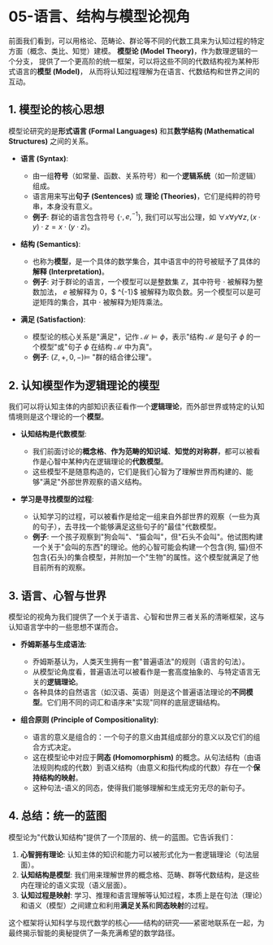 # 05-语言、结构与模型论视角

前面我们看到，可以用格论、范畴论、群论等不同的代数工具来为认知过程的特定方面（概念、类比、知觉）建模。
**模型论 (Model Theory)**，作为数理逻辑的一个分支，
提供了一个更高阶的统一框架，可以将这些不同的代数结构视为某种形式语言的**模型 (Model)**，
从而将认知过程理解为在语言、代数结构和世界之间的互动。

## 1. 模型论的核心思想

模型论研究的是**形式语言 (Formal Languages)** 和其**数学结构 (Mathematical Structures)** 之间的关系。

- **语言 (Syntax)**:
  - 由一组**符号**（如常量、函数、关系符号）和一个**逻辑系统**（如一阶逻辑）组成。
  - 语言用来写出**句子 (Sentences)** 或 **理论 (Theories)**，它们是纯粹的符号串，本身没有意义。
  - **例子**: 群论的语言包含符号 {$\cdot, e, ^{-1}$}, 我们可以写出公理，如 $\forall x \forall y \forall z, (x \cdot y) \cdot z = x \cdot (y \cdot z)$。

- **结构 (Semantics)**:
  - 也称为**模型**，是一个具体的数学集合，其中语言中的符号被赋予了具体的**解释 (Interpretation)**。
  - **例子**: 对于群论的语言，一个模型可以是整数集 $\mathbb{Z}$，其中符号 $\cdot$ 被解释为整数加法， $e$ 被解释为 0，$ ^{-1}$ 被解释为取负数。另一个模型可以是可逆矩阵的集合，其中 $\cdot$ 被解释为矩阵乘法。

- **满足 (Satisfaction)**:
  - 模型论的核心关系是"满足"，记作 $\mathcal{M} \models \phi$，表示"结构 $\mathcal{M}$ 是句子 $\phi$ 的一个模型"或"句子 $\phi$ 在结构 $\mathcal{M}$ 中为真"。
  - **例子**: $(\mathbb{Z}, +, 0, -) \models$ "群的结合律公理"。

## 2. 认知模型作为逻辑理论的模型

我们可以将认知主体的内部知识表征看作一个**逻辑理论**，而外部世界或特定的认知情境则是这个理论的一个**模型**。

- **认知结构是代数模型**:
  - 我们前面讨论的**概念格**、**作为范畴的知识域**、**知觉的对称群**，都可以被看作是心智中某种内在逻辑理论的**代数模型**。
  - 这些模型不是随意构造的，它们是我们心智为了理解世界而构建的、能够"满足"外部世界观察的语义结构。

- **学习是寻找模型的过程**:
  - 认知学习的过程，可以被看作是给定一组来自外部世界的观察（一些为真的句子），去寻找一个能够满足这些句子的"最佳"代数模型。
  - **例子**: 一个孩子观察到"狗会叫"、"猫会叫"，但"石头不会叫"。他试图构建一个关于"会叫的东西"的理论。他的心智可能会构建一个包含{狗, 猫}但不包含{石头}的集合模型，并附加一个"生物"的属性。这个模型就满足了他目前所有的观察。

## 3. 语言、心智与世界

模型论的视角为我们提供了一个关于语言、心智和世界三者关系的清晰框架，这与认知语言学中的一些思想不谋而合。

- **乔姆斯基与生成语法**:
  - 乔姆斯基认为，人类天生拥有一套"普遍语法"的规则（语言的句法）。
  - 从模型论角度看，普遍语法可以被看作是一套高度抽象的、与特定语言无关的**逻辑理论**。
  - 各种具体的自然语言（如汉语、英语）则是这个普遍语法理论的**不同模型**。它们用不同的词汇和语序来"实现"同样的底层逻辑结构。

- **组合原则 (Principle of Compositionality)**:
  - 语言的意义是组合的：一个句子的意义由其组成部分的意义以及它们的组合方式决定。
  - 这在模型论中对应于**同态 (Homomorphism)** 的概念。从句法结构（由语法规则构成的代数）到语义结构（由意义和指代构成的代数）存在一个**保持结构的映射**。
  - 这种句法-语义的同态，使得我们能够理解和生成无穷无尽的新句子。

## 4. 总结：统一的蓝图

模型论为"代数认知结构"提供了一个顶层的、统一的蓝图。它告诉我们：

1. **心智拥有理论**: 认知主体的知识和能力可以被形式化为一套逻辑理论（句法层面）。
2. **认知结构是模型**: 我们用来理解世界的概念格、范畴、群等代数结构，是这些内在理论的语义实现（语义层面）。
3. **认知过程是映射**: 学习、推理和语言理解等认知过程，本质上是在句法（理论）和语义（模型）之间建立和利用**满足关系**和**同态映射**的过程。

这个框架将认知科学与现代数学的核心——结构的研究——紧密地联系在一起，为最终揭示智能的奥秘提供了一条充满希望的数学路径。

